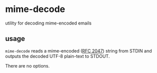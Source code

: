 # mime-decode

utility for decoding mime-encoded emails

## usage

`mime-decode` reads a mime-encoded ([RFC 2047](https://datatracker.ietf.org/doc/rfc2047/)) string from STDIN and outputs the decoded UTF-8 plain-text to STDOUT.

There are no options.
